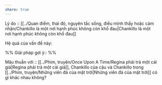 ```yaml
---
share: true
---
```

Lý do :: [[../Quan điểm, thái độ, nguyên tắc sống, điều mình thấy hoặc cảm nhận/Chankillo là một nơi hạnh phúc không còn khổ đau|Chankillo là một nơi hạnh phúc không còn khổ đau]]

Hệ quả của vấn đề này:


%%
Giải pháp gợi ý:: 
%%



Mâu thuẫn với :: [[../Phim, truyện/Once Upon A Time/Regina phải trả một cái giá|Regina phải trả một cái giá]], Chankillo của cậu và Chankillo trong [[../Phim, truyện/Những viên đá của mặt trời|Những viên đá của mặt trời]] có gì khác nhau không?